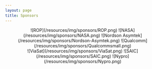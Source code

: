 ```yaml
---
layout: page
title: Sponsors
---
```

<div style="text-align:center">
![ROP](/resources/img/sponsors/ROP.png)	
![NASA](/resources/img/sponsors/NASA.png)	
![Nordson Asymtek](/resources/img/sponsors/Nordson-Asymtek.png)	
![Qualcomm](/resources/img/sponsors/Qualcommsmall.png)
<br>
![ViaSat](/resources/img/sponsors/ViaSat.png)
![SAIC](/resources/img/sponsors/SAIC.png)
![Nypro](/resources/img/sponsors/Nypro.png)
</div>